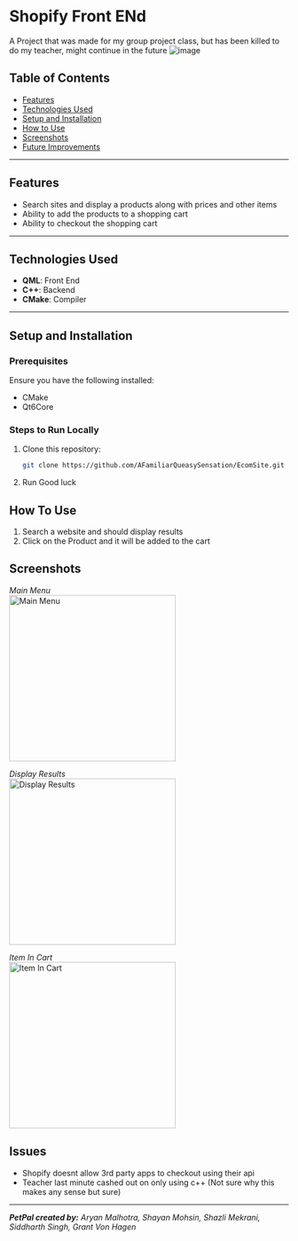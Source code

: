 
# Shopify Front ENd

A Project that was made for my group project class, but has been killed to do my teacher, might continue in the future
![image](https://github.com/user-attachments/assets/29394389-149a-437a-a852-f0ff0ac4e9a1)


## Table of Contents
- [Features](#features)
- [Technologies Used](#technologies-used)
- [Setup and Installation](#setup-and-installation)
- [How to Use](#how-to-use)
- [Screenshots](#screenshots)
- [Future Improvements](#future-improvements)

---

## Features
- Search sites and display a products along with prices and other items
- Ability to add the products to a shopping cart
- Ability to checkout the shopping cart

---

## Technologies Used
- **QML**: Front End
- **C++**: Backend
- **CMake**: Compiler

---

## Setup and Installation

### Prerequisites
Ensure you have the following installed:
- CMake
- Qt6Core

### Steps to Run Locally
1. Clone this repository:
   ```bash
   git clone https://github.com/AFamiliarQueasySensation/EcomSite.git

2. Run Good luck



## How To Use
1. Search a website and should display results
2. Click on the Product and it will be added to the cart

## Screenshots
_Main Menu_ <br>
<img src="https://i.imgur.com/tD317ZN.png" alt="Main Menu" width="300">

_Display Results_ <br>
<img src="https://i.imgur.com/3MIXwhm.png" alt="Display Results" width="300">

_Item In Cart_ <br>
<img src="https://i.imgur.com/2V2HRzB.png" alt="Item In Cart" width="300">


## Issues
- Shopify doesnt allow 3rd party apps to checkout using their api
- Teacher last minute cashed out on only using c++ (Not sure why this makes any sense but sure)

---

_**PetPal created by:** Aryan Malhotra, Shayan Mohsin, Shazli Mekrani, Siddharth Singh, Grant Von Hagen_

